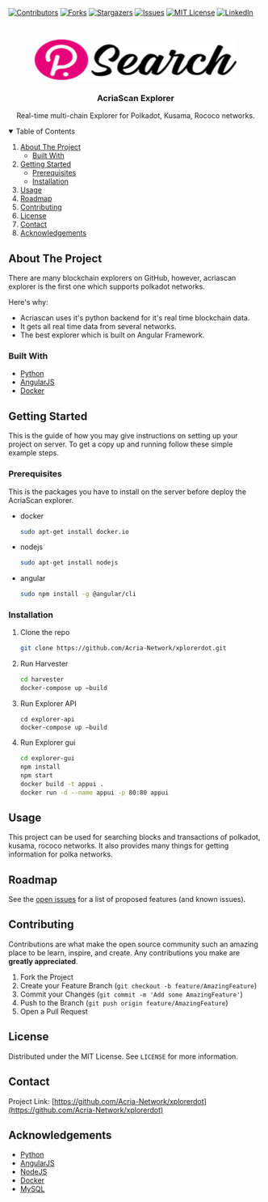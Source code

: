 <!--
*** Thanks for checking out the Best-README-Template. If you have a suggestion
*** that would make this better, please fork the repo and create a pull request
*** or simply open an issue with the tag "enhancement".
*** Thanks again! Now go create something AMAZING! :D
-->



<!-- PROJECT SHIELDS -->
<!--
*** I'm using markdown "reference style" links for readability.
*** Reference links are enclosed in brackets [ ] instead of parentheses ( ).
*** See the bottom of this document for the declaration of the reference variables
*** for contributors-url, forks-url, etc. This is an optional, concise syntax you may use.
*** https://www.markdownguide.org/basic-syntax/#reference-style-links
-->
[![Contributors][contributors-shield]][contributors-url]
[![Forks][forks-shield]][forks-url]
[![Stargazers][stars-shield]][stars-url]
[![Issues][issues-shield]][issues-url]
[![MIT License][license-shield]][license-url]
[![LinkedIn][linkedin-shield]][linkedin-url]



<!-- PROJECT LOGO -->
<br />
<p align="center">
  <a href="https://github.com/othneildrew/Best-README-Template">
    <img src="explorer-gui/explorer-gui/src/assets/logo.png" alt="Logo" width="400" height="80">
  </a>

  <h3 align="center">AcriaScan Explorer</h3>

  <p align="center">
    Real-time multi-chain Explorer for Polkadot, Kusama, Rococo networks.
  </p>
</p>



<!-- TABLE OF CONTENTS -->
<details open="open">
  <summary>Table of Contents</summary>
  <ol>
    <li>
      <a href="#about-the-project">About The Project</a>
      <ul>
        <li><a href="#built-with">Built With</a></li>
      </ul>
    </li>
    <li>
      <a href="#getting-started">Getting Started</a>
      <ul>
        <li><a href="#prerequisites">Prerequisites</a></li>
        <li><a href="#installation">Installation</a></li>
      </ul>
    </li>
    <li><a href="#usage">Usage</a></li>
    <li><a href="#roadmap">Roadmap</a></li>
    <li><a href="#contributing">Contributing</a></li>
    <li><a href="#license">License</a></li>
    <li><a href="#contact">Contact</a></li>
    <li><a href="#acknowledgements">Acknowledgements</a></li>
  </ol>
</details>



<!-- ABOUT THE PROJECT -->
## About The Project

There are many blockchain explorers on GitHub, however, acriascan explorer is the first one which supports polkadot networks. 

Here's why:
* Acriascan uses it's python backend for it's real time blockchain data.
* It gets all real time data from several networks.
* The best explorer which is built on Angular Framework.


### Built With

* [Python](https://python.org)
* [AngularJS](https://angular.io)
* [Docker](https://docker.com)



<!-- GETTING STARTED -->
## Getting Started

This is the guide of how you may give instructions on setting up your project on server.
To get a copy up and running follow these simple example steps.

### Prerequisites

This is the packages you have to install on the server before deploy the AcriaScan explorer.
* docker
  ```sh
  sudo apt-get install docker.io
  ```
* nodejs
  ```sh
  sudo apt-get install nodejs
  ```
* angular
  
  ```sh
  sudo npm install -g @angular/cli
  ```
### Installation

1. Clone the repo
   ```sh
   git clone https://github.com/Acria-Network/xplorerdot.git
   ```
2. Run Harvester
   ```sh
   cd harvester
   docker-compose up –build
   ```
3. Run Explorer API
   ```JS
   cd explorer-api
   docker-compose up –build
   ```
4. Run Explorer gui
   ```sh
   cd explorer-gui
   npm install
   npm start
   docker build -t appui .
   docker run -d --name appui -p 80:80 appui

   ```


<!-- USAGE EXAMPLES -->
## Usage

This project can be used for searching blocks and transactions of polkadot, kusama, rococo networks.
It also provides many things for getting information for polka networks.


<!-- ROADMAP -->
## Roadmap

See the [open issues](https://github.com/Acria-Network/xplorerdot/issues) for a list of proposed features (and known issues).


<!-- CONTRIBUTING -->
## Contributing

Contributions are what make the open source community such an amazing place to be learn, inspire, and create. Any contributions you make are **greatly appreciated**.

1. Fork the Project
2. Create your Feature Branch (`git checkout -b feature/AmazingFeature`)
3. Commit your Changes (`git commit -m 'Add some AmazingFeature'`)
4. Push to the Branch (`git push origin feature/AmazingFeature`)
5. Open a Pull Request



<!-- LICENSE -->
## License

Distributed under the MIT License. See `LICENSE` for more information.



<!-- CONTACT -->
## Contact

Project Link: [https://github.com/Acria-Network/xplorerdot](https://github.com/Acria-Network/xplorerdot)



<!-- ACKNOWLEDGEMENTS -->
## Acknowledgements
* [Python](https://python.org)
* [AngularJS](https://angular.io)
* [NodeJS](https://nodejs.org)
* [Docker](https://docker.com)
* [MySQL](https://mysql.com)





<!-- MARKDOWN LINKS & IMAGES -->
<!-- https://www.markdownguide.org/basic-syntax/#reference-style-links -->
[contributors-shield]: https://img.shields.io/github/contributors/othneildrew/Best-README-Template.svg?style=for-the-badge
[contributors-url]: https://github.com/othneildrew/Best-README-Template/graphs/contributors
[forks-shield]: https://img.shields.io/github/forks/othneildrew/Best-README-Template.svg?style=for-the-badge
[forks-url]: https://github.com/othneildrew/Best-README-Template/network/members
[stars-shield]: https://img.shields.io/github/stars/othneildrew/Best-README-Template.svg?style=for-the-badge
[stars-url]: https://github.com/othneildrew/Best-README-Template/stargazers
[issues-shield]: https://img.shields.io/github/issues/othneildrew/Best-README-Template.svg?style=for-the-badge
[issues-url]: https://github.com/othneildrew/Best-README-Template/issues
[license-shield]: https://img.shields.io/github/license/othneildrew/Best-README-Template.svg?style=for-the-badge
[license-url]: https://github.com/othneildrew/Best-README-Template/blob/master/LICENSE.txt
[linkedin-shield]: https://img.shields.io/badge/-LinkedIn-black.svg?style=for-the-badge&logo=linkedin&colorB=555
[linkedin-url]: https://linkedin.com/in/othneildrew
[product-screenshot]: images/screenshot.png
